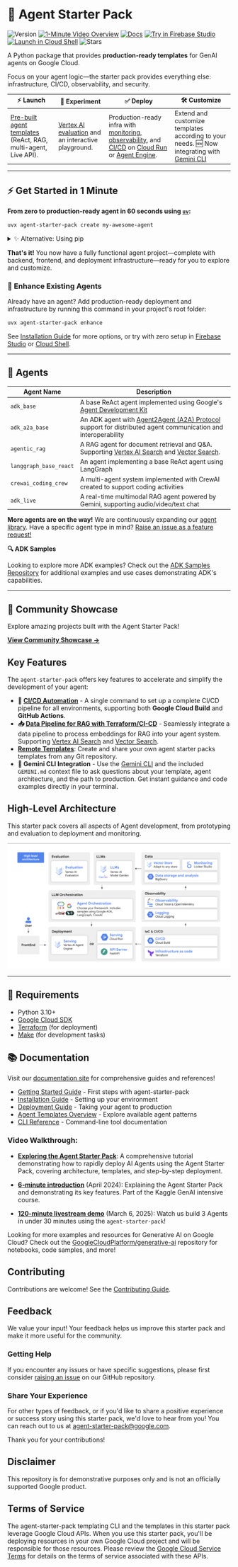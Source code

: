 # 🚀 Agent Starter Pack

![Version](https://img.shields.io/pypi/v/agent-starter-pack?color=blue) [![1-Minute Video Overview](https://img.shields.io/badge/1--Minute%20Overview-gray)](https://youtu.be/jHt-ZVD660g) [![Docs](https://img.shields.io/badge/Documentation-gray)](https://googlecloudplatform.github.io/agent-starter-pack/) <a href="https://studio.firebase.google.com/new?template=https%3A%2F%2Fgithub.com%2FGoogleCloudPlatform%2Fagent-starter-pack%2Ftree%2Fmain%2Fagent_starter_pack%2Fresources%2Fidx">
  <picture>
    <source
      media="(prefers-color-scheme: dark)"
      srcset="https://cdn.firebasestudio.dev/btn/try_light_20.svg">
    <source
      media="(prefers-color-scheme: light)"
      srcset="https://cdn.firebasestudio.dev/btn/try_dark_20.svg">
    <img
      height="20"
      alt="Try in Firebase Studio"
      src="https://cdn.firebasestudio.dev/btn/try_blue_20.svg">
  </picture>
</a> [![Launch in Cloud Shell](https://img.shields.io/badge/Launch-in_Cloud_Shell-white)](https://shell.cloud.google.com/cloudshell/editor?cloudshell_git_repo=https%3A%2F%2Fgithub.com%2Feliasecchig%2Fasp-open-in-cloud-shell&cloudshell_print=open-in-cs) ![Stars](https://img.shields.io/github/stars/GoogleCloudPlatform/agent-starter-pack?color=yellow)

A Python package that provides **production-ready templates** for GenAI agents on Google Cloud.

Focus on your agent logic—the starter pack provides everything else: infrastructure, CI/CD, observability, and security.

| ⚡️ Launch | 🧪 Experiment  | ✅ Deploy | 🛠️ Customize |
|---|---|---|---|
| [Pre-built agent templates](./agent_starter_pack/agents/) (ReAct, RAG, multi-agent, Live API). | [Vertex AI evaluation](https://cloud.google.com/vertex-ai/generative-ai/docs/models/evaluation-overview) and an interactive playground. | Production-ready infra with [monitoring, observability](https://googlecloudplatform.github.io/agent-starter-pack/guide/observability), and [CI/CD](https://googlecloudplatform.github.io/agent-starter-pack/guide/deployment) on [Cloud Run](https://cloud.google.com/run) or [Agent Engine](https://cloud.google.com/vertex-ai/generative-ai/docs/agent-engine/overview). | Extend and customize templates according to your needs. 🆕 Now integrating with [Gemini CLI](https://github.com/google-gemini/gemini-cli) |

---

## ⚡ Get Started in 1 Minute

**From zero to production-ready agent in 60 seconds using [`uv`](https://docs.astral.sh/uv/getting-started/installation/):**

```bash
uvx agent-starter-pack create my-awesome-agent
```

<details>
<summary> ✨ Alternative: Using pip</summary>

If you don't have [`uv`](https://github.com/astral-sh/uv) installed, you can use pip:
```bash
# Create and activate a Python virtual environment
python -m venv .venv && source .venv/bin/activate

# Install the agent starter pack
pip install --upgrade agent-starter-pack

# Create a new agent project
agent-starter-pack create my-awesome-agent
```
</details>

**That's it!** You now have a fully functional agent project—complete with backend, frontend, and deployment infrastructure—ready for you to explore and customize.

### 🔧 Enhance Existing Agents

Already have an agent? Add production-ready deployment and infrastructure by running this command in your project's root folder:

```bash
uvx agent-starter-pack enhance
```

See [Installation Guide](https://googlecloudplatform.github.io/agent-starter-pack/guide/installation) for more options, or try with zero setup in [Firebase Studio](https://studio.firebase.google.com/new?template=https%3A%2F%2Fgithub.com%2FGoogleCloudPlatform%2Fagent-starter-pack%2Ftree%2Fmain%2Fsrc%2Fresources%2Fidx) or [Cloud Shell](https://shell.cloud.google.com/cloudshell/editor?cloudshell_git_repo=https%3A%2F%2Fgithub.com%2Feliasecchig%2Fasp-open-in-cloud-shell&cloudshell_print=open-in-cs).

---

## 🤖 Agents

| Agent Name                  | Description                                                                                                                       |
|-----------------------------|-----------------------------------------------------------------------------------------------------------------------------------|
| `adk_base`      | A base ReAct agent implemented using Google's [Agent Development Kit](https://github.com/google/adk-python) |
| `adk_a2a_base`  | An ADK agent with [Agent2Agent (A2A) Protocol](https://a2a-protocol.org/) support for distributed agent communication and interoperability |
| `agentic_rag` | A RAG agent for document retrieval and Q&A. Supporting [Vertex AI Search](https://cloud.google.com/generative-ai-app-builder/docs/enterprise-search-introduction) and [Vector Search](https://cloud.google.com/vertex-ai/docs/vector-search/overview).       |
| `langgraph_base_react`      | An agent implementing a base ReAct agent using LangGraph |
| `crewai_coding_crew`       | A multi-agent system implemented with CrewAI created to support coding activities       |
| `adk_live`       | A real-time multimodal RAG agent powered by Gemini, supporting audio/video/text chat     |

**More agents are on the way!** We are continuously expanding our [agent library](https://googlecloudplatform.github.io/agent-starter-pack/agents/overview). Have a specific agent type in mind? [Raise an issue as a feature request!](https://github.com/GoogleCloudPlatform/agent-starter-pack/issues/new?labels=enhancement)

**🔍 ADK Samples**

Looking to explore more ADK examples? Check out the [ADK Samples Repository](https://github.com/google/adk-samples) for additional examples and use cases demonstrating ADK's capabilities.

---

## 🌟 Community Showcase

Explore amazing projects built with the Agent Starter Pack! 

**[View Community Showcase →](https://googlecloudplatform.github.io/agent-starter-pack/guide/community-showcase)**

## Key Features

The `agent-starter-pack` offers key features to accelerate and simplify the development of your agent:
- **🔄 [CI/CD Automation](https://googlecloudplatform.github.io/agent-starter-pack/cli/setup_cicd)** - A single command to set up a complete CI/CD pipeline for all environments, supporting both **Google Cloud Build** and **GitHub Actions**.
- **📥 [Data Pipeline for RAG with Terraform/CI-CD](https://googlecloudplatform.github.io/agent-starter-pack/guide/data-ingestion)** - Seamlessly integrate a data pipeline to process embeddings for RAG into your agent system. Supporting [Vertex AI Search](https://cloud.google.com/generative-ai-app-builder/docs/enterprise-search-introduction) and [Vector Search](https://cloud.google.com/vertex-ai/docs/vector-search/overview).
- **[Remote Templates](docs/guide/remote-templating.md)**: Create and share your own agent starter packs templates from any Git repository.
- **🤖 Gemini CLI Integration** - Use the [Gemini CLI](https://github.com/google-gemini/gemini-cli) and the included `GEMINI.md` context file to ask questions about your template, agent architecture, and the path to production. Get instant guidance and code examples directly in your terminal.

## High-Level Architecture

This starter pack covers all aspects of Agent development, from prototyping and evaluation to deployment and monitoring.

![High Level Architecture](docs/images/ags_high_level_architecture.png "Architecture")

---

## 🔧 Requirements

- Python 3.10+
- [Google Cloud SDK](https://cloud.google.com/sdk/docs/install)
- [Terraform](https://developer.hashicorp.com/terraform/downloads) (for deployment)
- [Make](https://www.gnu.org/software/make/) (for development tasks)


## 📚 Documentation

Visit our [documentation site](https://googlecloudplatform.github.io/agent-starter-pack/) for comprehensive guides and references!

- [Getting Started Guide](https://googlecloudplatform.github.io/agent-starter-pack/guide/getting-started) - First steps with agent-starter-pack
- [Installation Guide](https://googlecloudplatform.github.io/agent-starter-pack/guide/installation) - Setting up your environment
- [Deployment Guide](https://googlecloudplatform.github.io/agent-starter-pack/guide/deployment) - Taking your agent to production
- [Agent Templates Overview](https://googlecloudplatform.github.io/agent-starter-pack/agents/overview) - Explore available agent patterns
- [CLI Reference](https://googlecloudplatform.github.io/agent-starter-pack/cli/) - Command-line tool documentation


### Video Walkthrough:

- **[Exploring the Agent Starter Pack](https://www.youtube.com/watch?v=9zqwym-N3lg)**: A comprehensive tutorial demonstrating how to rapidly deploy AI Agents using the Agent Starter Pack, covering architecture, templates, and step-by-step deployment.

- **[6-minute introduction](https://www.youtube.com/live/eZ-8UQ_t4YM?feature=shared&t=2791)** (April 2024): Explaining the Agent Starter Pack and demonstrating its key features. Part of the Kaggle GenAI intensive course.

- **[120-minute livestream demo](https://www.youtube.com/watch?v=yIRIT_EtALs&t=235s)** (March 6, 2025): Watch us build 3 Agents in under 30 minutes using the `agent-starter-pack`!


Looking for more examples and resources for Generative AI on Google Cloud? Check out the [GoogleCloudPlatform/generative-ai](https://github.com/GoogleCloudPlatform/generative-ai) repository for notebooks, code samples, and more!

## Contributing

Contributions are welcome! See the [Contributing Guide](CONTRIBUTING.md).

## Feedback

We value your input! Your feedback helps us improve this starter pack and make it more useful for the community.

### Getting Help

If you encounter any issues or have specific suggestions, please first consider [raising an issue](https://github.com/GoogleCloudPlatform/generative-ai/issues) on our GitHub repository.

### Share Your Experience

For other types of feedback, or if you'd like to share a positive experience or success story using this starter pack, we'd love to hear from you! You can reach out to us at <a href="mailto:agent-starter-pack@google.com">agent-starter-pack@google.com</a>.

Thank you for your contributions!

## Disclaimer

This repository is for demonstrative purposes only and is not an officially supported Google product.

## Terms of Service

The agent-starter-pack templating CLI and the templates in this starter pack leverage Google Cloud APIs. When you use this starter pack, you'll be deploying resources in your own Google Cloud project and will be responsible for those resources. Please review the [Google Cloud Service Terms](https://cloud.google.com/terms/service-terms) for details on the terms of service associated with these APIs.
